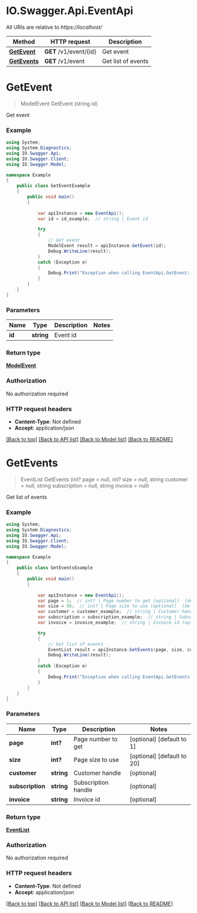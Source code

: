# IO.Swagger.Api.EventApi

All URIs are relative to *https://localhost/*

Method | HTTP request | Description
------------- | ------------- | -------------
[**GetEvent**](EventApi.md#getevent) | **GET** /v1/event/{id} | Get event
[**GetEvents**](EventApi.md#getevents) | **GET** /v1/event | Get list of events


<a name="getevent"></a>
# **GetEvent**
> ModelEvent GetEvent (string id)

Get event



### Example
```csharp
using System;
using System.Diagnostics;
using IO.Swagger.Api;
using IO.Swagger.Client;
using IO.Swagger.Model;

namespace Example
{
    public class GetEventExample
    {
        public void main()
        {
            
            var apiInstance = new EventApi();
            var id = id_example;  // string | Event id

            try
            {
                // Get event
                ModelEvent result = apiInstance.GetEvent(id);
                Debug.WriteLine(result);
            }
            catch (Exception e)
            {
                Debug.Print("Exception when calling EventApi.GetEvent: " + e.Message );
            }
        }
    }
}
```

### Parameters

Name | Type | Description  | Notes
------------- | ------------- | ------------- | -------------
 **id** | **string**| Event id | 

### Return type

[**ModelEvent**](ModelEvent.md)

### Authorization

No authorization required

### HTTP request headers

 - **Content-Type**: Not defined
 - **Accept**: application/json

[[Back to top]](#) [[Back to API list]](../README.md#documentation-for-api-endpoints) [[Back to Model list]](../README.md#documentation-for-models) [[Back to README]](../README.md)

<a name="getevents"></a>
# **GetEvents**
> EventList GetEvents (int? page = null, int? size = null, string customer = null, string subscription = null, string invoice = null)

Get list of events



### Example
```csharp
using System;
using System.Diagnostics;
using IO.Swagger.Api;
using IO.Swagger.Client;
using IO.Swagger.Model;

namespace Example
{
    public class GetEventsExample
    {
        public void main()
        {
            
            var apiInstance = new EventApi();
            var page = 1;  // int? | Page number to get (optional)  (default to 1)
            var size = 56;  // int? | Page size to use (optional)  (default to 20)
            var customer = customer_example;  // string | Customer handle (optional) 
            var subscription = subscription_example;  // string | Subscription handle (optional) 
            var invoice = invoice_example;  // string | Invoice id (optional) 

            try
            {
                // Get list of events
                EventList result = apiInstance.GetEvents(page, size, customer, subscription, invoice);
                Debug.WriteLine(result);
            }
            catch (Exception e)
            {
                Debug.Print("Exception when calling EventApi.GetEvents: " + e.Message );
            }
        }
    }
}
```

### Parameters

Name | Type | Description  | Notes
------------- | ------------- | ------------- | -------------
 **page** | **int?**| Page number to get | [optional] [default to 1]
 **size** | **int?**| Page size to use | [optional] [default to 20]
 **customer** | **string**| Customer handle | [optional] 
 **subscription** | **string**| Subscription handle | [optional] 
 **invoice** | **string**| Invoice id | [optional] 

### Return type

[**EventList**](EventList.md)

### Authorization

No authorization required

### HTTP request headers

 - **Content-Type**: Not defined
 - **Accept**: application/json

[[Back to top]](#) [[Back to API list]](../README.md#documentation-for-api-endpoints) [[Back to Model list]](../README.md#documentation-for-models) [[Back to README]](../README.md)

